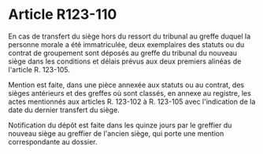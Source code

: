 # Article R123-110

En cas de transfert du siège hors du ressort du tribunal au greffe duquel la personne morale a été immatriculée, deux exemplaires des statuts ou du contrat de groupement sont déposés au greffe du tribunal du nouveau siège dans les conditions et délais prévus aux deux premiers alinéas de l'article R. 123-105.

Mention est faite, dans une pièce annexée aux statuts ou au contrat, des sièges antérieurs et des greffes où sont classés, en annexe au registre, les actes mentionnés aux articles R. 123-102 à R. 123-105 avec l'indication de la date du dernier transfert du siège.

Notification du dépôt est faite dans les quinze jours par le greffier du nouveau siège au greffier de l'ancien siège, qui porte une mention correspondante au dossier.
